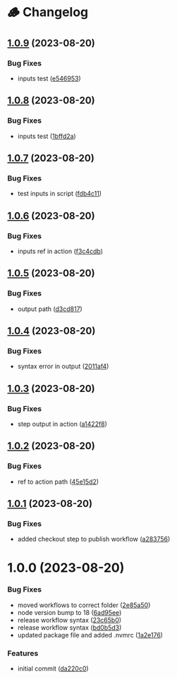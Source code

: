 # 🪵 Changelog

## [1.0.9](https://github.com/acsetter/release-harmonizer/compare/v1.0.8...v1.0.9) (2023-08-20)


### Bug Fixes

* inputs test ([e546953](https://github.com/acsetter/release-harmonizer/commit/e546953e605d7eb79c1d2cc5d3fc5eb677c6cb19))

## [1.0.8](https://github.com/acsetter/release-harmonizer/compare/v1.0.7...v1.0.8) (2023-08-20)


### Bug Fixes

* inputs test ([1bffd2a](https://github.com/acsetter/release-harmonizer/commit/1bffd2acb3e987874f10554886e7ce8f9160196d))

## [1.0.7](https://github.com/acsetter/release-harmonizer/compare/v1.0.6...v1.0.7) (2023-08-20)


### Bug Fixes

* test inputs in script ([fdb4c11](https://github.com/acsetter/release-harmonizer/commit/fdb4c11c05ab2ac66194f6e7c303ad3615483e1e))

## [1.0.6](https://github.com/acsetter/release-harmonizer/compare/v1.0.5...v1.0.6) (2023-08-20)


### Bug Fixes

* inputs ref in action ([f3c4cdb](https://github.com/acsetter/release-harmonizer/commit/f3c4cdb5411afd6597f078085cfdd742b5c7a718))

## [1.0.5](https://github.com/acsetter/release-harmonizer/compare/v1.0.4...v1.0.5) (2023-08-20)


### Bug Fixes

* output path ([d3cd817](https://github.com/acsetter/release-harmonizer/commit/d3cd817b61849ae3e54cbc7670b391b0be9b5614))

## [1.0.4](https://github.com/acsetter/release-harmonizer/compare/v1.0.3...v1.0.4) (2023-08-20)


### Bug Fixes

* syntax error in output ([2011af4](https://github.com/acsetter/release-harmonizer/commit/2011af44c8807cade68cb782e4a951a6dc131c4e))

## [1.0.3](https://github.com/acsetter/release-harmonizer/compare/v1.0.2...v1.0.3) (2023-08-20)


### Bug Fixes

* step output in action ([a1422f8](https://github.com/acsetter/release-harmonizer/commit/a1422f84a2aab080ecb749198cd901ba6b78a501))

## [1.0.2](https://github.com/acsetter/release-harmonizer/compare/v1.0.1...v1.0.2) (2023-08-20)


### Bug Fixes

* ref to action path ([45e15d2](https://github.com/acsetter/release-harmonizer/commit/45e15d2b9dea8cc59d62f35e280d784baf64193b))

## [1.0.1](https://github.com/acsetter/release-harmonizer/compare/v1.0.0...v1.0.1) (2023-08-20)


### Bug Fixes

* added checkout step to publish workflow ([a283756](https://github.com/acsetter/release-harmonizer/commit/a283756ff1e2d90cb24df736e697e290a0b13988))

# 1.0.0 (2023-08-20)


### Bug Fixes

* moved workflows to correct folder ([2e85a50](https://github.com/acsetter/release-harmonizer/commit/2e85a5026d80ae66921d71891330f187c475c8ae))
* node version bump to 18 ([6ad95ee](https://github.com/acsetter/release-harmonizer/commit/6ad95ee49432b8c03ccc03803cddf924b5a2586d))
* release workflow syntax ([23c65b0](https://github.com/acsetter/release-harmonizer/commit/23c65b06feb601009bd3dc5fc3f3e1dac988c3e0))
* release workflow syntax ([bd0b5d3](https://github.com/acsetter/release-harmonizer/commit/bd0b5d3529d96b1d30d620e82359f3c0bb08d06a))
* updated package file and added .nvmrc ([1a2e176](https://github.com/acsetter/release-harmonizer/commit/1a2e176da525804ecdc7bc2cc1e7fbde2d300348))


### Features

* initial commit ([da220c0](https://github.com/acsetter/release-harmonizer/commit/da220c0dea77db8ec1a66d89725855321506a4e4))

